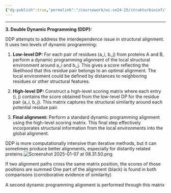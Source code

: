 ```yaml
---
{"dg-publish":true,"permalink":"/coursework/wi-se24-25/strukturbioinf/lecture-notes/ddp/","noteIcon":""}
---
```


---
**3. Double Dynamic Programming (DDP):**

DDP attempts to address the interdependence issue in structural alignment.  It uses two levels of dynamic programming:

1. **Low-level DP:**  For each pair of residues (a_i, b_j) from proteins A and B, perform a dynamic programming alignment of the local structural environment around a_i and b_j. This gives a score reflecting the likelihood that this residue pair belongs to an optimal alignment.  The local environment could be defined by distances to neighboring residues or other structural features.

2. **High-level DP:**  Construct a high-level scoring matrix where each entry (i, j) contains the score obtained from the low-level DP for the residue pair (a_i, b_j). This matrix captures the structural similarity around each potential residue pair.

3. **Final alignment:** Perform a standard dynamic programming alignment using the high-level scoring matrix. This final step effectively incorporates structural information from the local environments into the global alignment.

DDP is more computationally intensive than iterative methods, but it can sometimes produce better alignments, especially for distantly related proteins.![Screenshot 2025-01-07 at 08.31.50.png](/img/user/Attachments/Screenshot%202025-01-07%20at%2008.31.50.png)

If two alignment paths cross the same matrix position, the scores of those positions are summed
One part of the alignment (black) is found in both comparisons (corroborative evidence of similarity)

A second dynamic programming alignment is performed through this matrix
